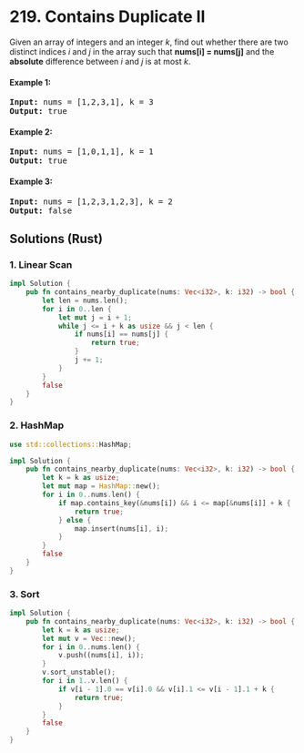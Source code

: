 # 219. Contains Duplicate II
Given an array of integers and an integer *k*, find out whether there are two distinct indices *i* and *j* in the array such that **nums[i] = nums[j]** and the **absolute** difference between *i* and *j* is at most *k*.

#### Example 1:
<pre>
<strong>Input:</strong> nums = [1,2,3,1], k = 3
<strong>Output:</strong> true
</pre>

#### Example 2:
<pre>
<strong>Input:</strong> nums = [1,0,1,1], k = 1
<strong>Output:</strong> true
</pre>

#### Example 3:
<pre>
<strong>Input:</strong> nums = [1,2,3,1,2,3], k = 2
<strong>Output:</strong> false
</pre>

## Solutions (Rust)

### 1. Linear Scan
```Rust
impl Solution {
    pub fn contains_nearby_duplicate(nums: Vec<i32>, k: i32) -> bool {
        let len = nums.len();
        for i in 0..len {
            let mut j = i + 1;
            while j <= i + k as usize && j < len {
                if nums[i] == nums[j] {
                    return true;
                }
                j += 1;
            }
        }
        false
    }
}
```

### 2. HashMap
```Rust
use std::collections::HashMap;

impl Solution {
    pub fn contains_nearby_duplicate(nums: Vec<i32>, k: i32) -> bool {
        let k = k as usize;
        let mut map = HashMap::new();
        for i in 0..nums.len() {
            if map.contains_key(&nums[i]) && i <= map[&nums[i]] + k {
                return true;
            } else {
                map.insert(nums[i], i);
            }
        }
        false
    }
}
```

### 3. Sort
```Rust
impl Solution {
    pub fn contains_nearby_duplicate(nums: Vec<i32>, k: i32) -> bool {
        let k = k as usize;
        let mut v = Vec::new();
        for i in 0..nums.len() {
            v.push((nums[i], i));
        }
        v.sort_unstable();
        for i in 1..v.len() {
            if v[i - 1].0 == v[i].0 && v[i].1 <= v[i - 1].1 + k {
                return true;
            }
        }
        false
    }
}
```
